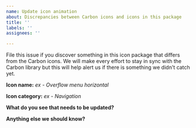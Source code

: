 ```yaml
---
name: Update icon animation
about: Discrepancies between Carbon icons and icons in this package
title: ''
labels: ''
assignees: ''

---
```


File this issue if you discover something in this icon package that differs from the Carbon icons.  We will make every effort to stay in sync with the Carbon library but this will help alert us if there is something we didn't catch yet. 

**Icon name:**
*ex - Overflow menu horizontal*

**Icon category:**
*ex - Navigation*

**What do you see that needs to be updated?**

**Anything else we should know?**
